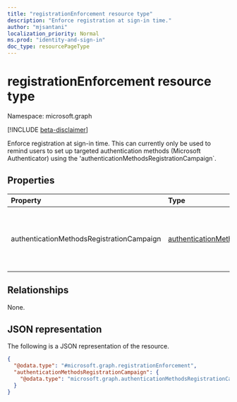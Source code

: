 ```yaml
---
title: "registrationEnforcement resource type"
description: "Enforce registration at sign-in time."
author: "mjsantani"
localization_priority: Normal
ms.prod: "identity-and-sign-in"
doc_type: resourcePageType
---
```


# registrationEnforcement resource type

Namespace: microsoft.graph

[!INCLUDE [beta-disclaimer](../../includes/beta-disclaimer.md)]

Enforce registration at sign-in time. This can currently only be used to remind users to set up targeted authentication methods (Microsoft Authenticator) using the 'authenticationMethodsRegistrationCampaign`.

## Properties
|Property|Type|Description|
|:---|:---|:---|
|authenticationMethodsRegistrationCampaign|[authenticationMethodsRegistrationCampaign](../resources/authenticationmethodsregistrationcampaign.md)|Run campaigns to remind users to setup targeted authentication methods.|

## Relationships
None.

## JSON representation
The following is a JSON representation of the resource.
<!-- {
  "blockType": "resource",
  "@odata.type": "microsoft.graph.registrationEnforcement"
}
-->
``` json
{
  "@odata.type": "#microsoft.graph.registrationEnforcement",
  "authenticationMethodsRegistrationCampaign": {
    "@odata.type": "microsoft.graph.authenticationMethodsRegistrationCampaign"
  }
}
```
